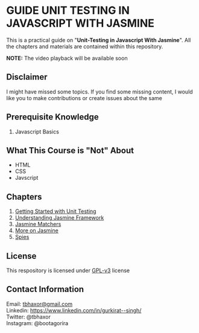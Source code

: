 # GUIDE UNIT TESTING IN JAVASCRIPT WITH JASMINE

This is a practical guide on "**Unit-Testing in Javascript With Jasmine**". All the chapters and materials are contained within this repository.

**NOTE:** The video playback will be available soon

## Disclaimer

I might have missed some topics. If you find some missing content, I would like you to make contributions or create issues about the same

## Prerequisite Knowledge

1. Javascript Basics

## What This Course is "Not" About

- HTML
- CSS
- Javscript

## Chapters

1. [Getting Started with Unit Testing](https://github.com/tbhaxor/GUIDE-TO-UNIT-TESTING-IN-JAVASCRIPT-WITH-JASMINE/tree/chapter-1)
2. [Understanding Jasmine Framework](https://github.com/tbhaxor/GUIDE-TO-UNIT-TESTING-IN-JAVASCRIPT-WITH-JASMINE/tree/chapter-2)
3. [Jasmine Matchers](https://github.com/tbhaxor/GUIDE-TO-UNIT-TESTING-IN-JAVASCRIPT-WITH-JASMINE/tree/chapter-3)
4. [More on Jasmine](https://github.com/tbhaxor/GUIDE-TO-UNIT-TESTING-IN-JAVASCRIPT-WITH-JASMINE/tree/chapter-4)
5. [Spies](https://github.com/tbhaxor/GUIDE-TO-UNIT-TESTING-IN-JAVASCRIPT-WITH-JASMINE/tree/chapter-5)

## License

This respository is licensed under [GPL-v3](https://github.com/tbhaxor/GUIDE-TO-UNIT-TESTING-IN-JAVASCRIPT-WITH-JASMINE/blob/master/LICENSE) license

## Contact Information

Email: tbhaxor@gmail.com <br>
Linkedin: https://www.linkedin.com/in/gurkirat--singh/ <br>
Twitter: @tbhaxor <br>
Instagram: @bootagorira <br>
